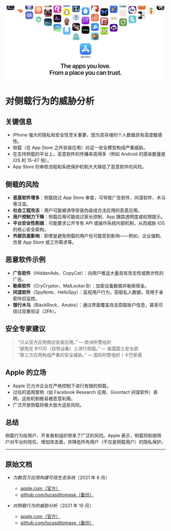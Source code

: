 ![Banner](../assets/banner.png)  

# 对侧载行为的威胁分析  

## 关键信息  

- iPhone 强大的隐私和安全性至关重要，因为其存储的个人数据具有高度敏感性。  
- 侧载（在 App Store 之外安装应用）对这一安全模型构成严重威胁。  
- 在支持侧载的平台上，恶意软件的传播率高得多（例如 Android 的感染数量是 iOS 的 15–47 倍）。  
- App Store 的审核流程和系统保护机制大大降低了恶意软件的风险。  

## 侧载的风险  

- **恶意软件增多**：侧载绕过 App Store 审查，可导致广告软件、间谍软件、木马等泛滥。  
- **社会工程攻击**：用户可能被诱导安装伪装成合法应用的恶意应用。  
- **用户控制力下降**：侧载应用可能绕过家长控制、App 跟踪透明度或权限提示。  
- **平台安全性削弱**：可能要求公开专有 API 或操作系统内部机制，从而威胁 iOS 的核心安全架构。  
- **外部负面影响**：即使是避免侧载的用户也可能受到影响——例如，企业强制、仿冒 App Store 或工作需求等。  

## 恶意软件示例  

- **广告软件**（HiddenAds、CopyCat）：向用户推送大量具有攻击性或欺诈性的广告。  
- **勒索软件**（CryCryptor、MalLocker.B）：加密设备数据并勒索赎金。  
- **间谍软件**（SpyNote、HelloSpy）：监视用户行为，窃取私人数据，常用于亲密伴侣监控。  
- **银行木马**（BlackRock、Anubis）：通过界面覆盖攻击窃取账户信息，甚至可绕过双重验证（2FA）。  

## 安全专家建议  

> “只从官方应用商店安装应用。” — 欧洲刑警组织  
> “避免在 BYOD（自带设备）上进行侧载。” — 美国国土安全部  
> “第三方应用构成严重的安全威胁。” — 国际刑警组织 / 卡巴斯基  

## Apple 的立场  

- Apple 已允许企业在严格控制下进行有限的侧载。  
- 过往的滥用案例（如 Facebook Research 应用、Goontact 间谍软件）表明，这些机制极易被恶意利用。  
- 广泛开放侧载将极大放大这些风险。  

## 总结  

侧载行为给用户、开发者和组织带来了广泛的风险。Apple 表示，侧载将削弱用户对平台的信任，增加攻击面，并降低所有用户（不仅是侧载用户）的隐私保护。  

---  

## 原始文档  

- *为数百万应用构建可信生态系统*（2021 年 6 月）  
  -  [apple.com（官方）](https://www.apple.com/privacy/docs/Building_a_Trusted_Ecosystem_for_Millions_of_Apps.pdf)  
  -  [github.com/lucasditomase（备份）](https://github.com/lucasditomase/app-restrictions/blob/main/summary.pdf)  

- *对侧载行为的威胁分析*（2021 年 10 月）  
  -  [apple.com（官方）](https://www.apple.com/privacy/docs/Building_a_Trusted_Ecosystem_for_Millions_of_Apps_A_Threat_Analysis_of_Sideloading.pdf)  
  -  [github.com/lucasditomase（备份）](https://github.com/lucasditomase/app-restrictions/blob/main/threat-analysis.pdf)  
